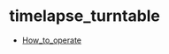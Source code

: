 # timelapse_turntable
* [How_to_operate](https://github.com/rsna6ce/timelapse_turntable/wiki/How_to_operate)
